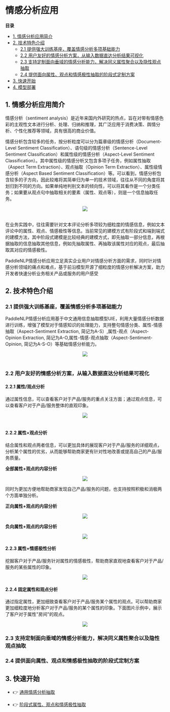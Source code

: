 # 情感分析应用

**目录**
- [1. 情感分析应用简介](#1)
- [2. 技术特色介绍](#2)
  - [2.1 提供强大训练基座，覆盖情感分析多项基础能力](#2.1)
  - [2.2 用户友好的情感分析方案，从输入数据直达分析结果可视化](#2.2)
  - [2.3 支持定制面向垂域的情感分析能力，解决同义属性聚合以及隐性观点抽取](#2.3)
  - [2.4 提供面向属性、观点和情感极性抽取的阶段式定制方案](#2.4)
- [3. 快速开始](#3)
- [4. 模型部署](#4)

<a name="1"></a>

## 1. 情感分析应用简介
情感分析（sentiment analysis）是近年来国内外研究的热点，旨在对带有情感色彩的主观性文本进行分析、处理、归纳和推理，其广泛应用于消费决策、舆情分析、个性化推荐等领域，具有很高的商业价值。

情感分析包含较多的任务，按分析粒度可以分为篇章级的情感分析（Document-Level Sentiment Classification）、语句级的情感分析（Sentence-Level Sentiment Classification）和属性级的情感分析（Aspect-Level Sentiment Classification）。其中属性级的情感分析又包含多项子任务，例如属性抽取（Aspect Term Extraction）、观点抽取（Opinion Term Extraction）、属性级情感分析（Aspect Based Sentiment Classification）等。可以看到，情感分析包含较多的子方向，因此较难将其简单归为单一的技术领域，往往从不同的角度将其划归到不同的方向。如果单纯地判别文本的倾向性，可以将其看作是一个分类任务；如果要从观点句中抽取相关的要素（属性、观点等），则是一个信息抽取任务。

<div align="center">
    <img src="https://user-images.githubusercontent.com/35913314/199726520-812962ec-b4ae-4250-a903-4b33a07deff9.png" />
</div>
<br>

在业务实践中，往往需要针对文本评论分析多项较为细粒度的情感信息，例如文本评论中的属性、观点、情感极性等信息。当前常见的建模方式有阶段式和端到端式的建模方法，其中阶段式建模是比较经典的建模方式，即先抽取一部分信息，再根据抽取的信息抽取其他信息，例如先抽取属性、再抽取该属性对应的观点，最后抽取其对应的情感极性。

PaddleNLP情感分析应用立足真实企业用户对情感分析方面的需求，同时针对情感分析领域的痛点和难点，基于前沿模型开源了细粒度的情感分析解决方案，助力开发者快速分析业务相关产品或服务的用户感受

<a name="2"></a>

## 2. 技术特色介绍

<a name="2.1"></a>

### 2.1 提供强大训练基座，覆盖情感分析多项基础能力

PaddleNLP情感分析应用基于中文通用信息抽取模型UIE，利用大量情感分析数据进行训练，增强了模型对于情感知识的处理能力，支持整句情感分类、属性-情感抽取（Aspect-Sentiment Extraction, 简记为A-S）,属性-观点（Aspect-Opinion Extraction, 简记为A-O,属性-情感-观点抽取（Aspect-Sentiment-Opinion, 简记为A-S-O）等基础情感分析能力。

<div align="center">
    <img src="https://user-images.githubusercontent.com/35913314/199965793-f0933baa-5b82-47da-9271-ba36642119f8.png" />
</div>
<br>

<a name="2.2"></a>

### 2.2 用户友好的情感分析方案，从输入数据直达分析结果可视化

#### 2.2.1 属性/观点分析
通过属性信息，可以查看客户对于产品/服务的重点关注方面；通过观点信息，可以查看客户对于产品/服务整体的直观印象。

<div align="center">
    <img src="https://user-images.githubusercontent.com/35913314/199973186-be978c42-dc92-40f1-b493-e122ac9bdc6e.png" />
</div>
<br>

#### 2.2.2 属性+观点分析
结合属性和观点两者信息，可以更加具体的展现客户对于产品/服务的详细观点，分析某个属性的优劣，从而能够帮助商家更有针对性地改善或提高自己的产品/服务质量。

**全部属性+观点的内容分析**
<div align="center">
    <img src="https://user-images.githubusercontent.com/35913314/199974942-8e55aabd-6c35-48ec-8f6d-3270b67b299c.png"/>
</div>

同时为更加方便地帮助商家发现自己产品/服务的问题，也支持按照积极和消极两个方面单独分析。

**正向属性+观点的内容分析**

<div align="center">
    <img src="https://user-images.githubusercontent.com/35913314/199976730-b72f653d-e5b9-487e-98bd-ceed821be0fb.png"/>
</div>

**负向属性+观点的内容分析**

<div align="center">
    <img src="https://user-images.githubusercontent.com/35913314/199977230-4d4eb7db-3ebf-4858-883a-5fa61e8542ce.png"/>
</div>

#### 2.2.3 属性+情感极性分析
挖掘客户对于产品/服务针对属性的情感极性，帮助商家直观地查看客户对于产品/服务的某些属性的印象。

<div align="center">
    <img src="https://user-images.githubusercontent.com/35913314/200213177-0342bec4-5955-4ab9-9e98-5e4ef8e1a35e.png"/>
</div>

#### 2.2.4 固定属性和观点分析
通过指定属性，更加细致查看客户对于产品/服务某个属性的观点。可以帮助商家更加细粒度地分析客户对于产品/服务的某个属性的印象。下面图片示例中，展示了客户对于属性"房间"的观点。

<div align="center">
    <img src="https://user-images.githubusercontent.com/35913314/200213998-e646c422-7ab5-48ae-9e28-d6068cdf7b8f.png"/>
</div>

<a name="2.3"></a>

### 2.3 支持定制面向垂域的情感分析能力，解决同义属性聚合以及隐性观点抽取



### 2.4 提供面向属性、观点和情感极性抽取的阶段式定制方案



<a name="3"></a>

## 3. 快速开始

- 👉 [通用情感分析抽取](./unified_sentiment_extraction/README)

- 👉 [阶段式属性、观点和情感极性抽取](./ASO_analysis/README)
